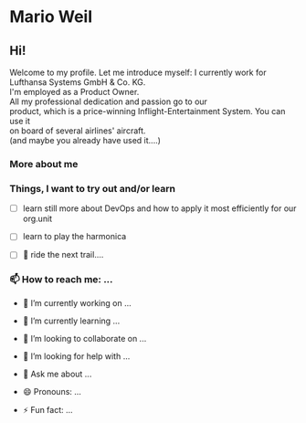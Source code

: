 # Mario Weil

## Hi!

Welcome to my profile.
Let me introduce myself: I currently work for Lufthansa Systems GmbH & Co. KG.  
I'm employed as a Product Owner.  
All my professional dedication and passion go to our  
product, which is a price-winning Inflight-Entertainment System. You can use it  
on board of several airlines' aircraft.  
(and maybe you already have used it....)

### More about me 

### Things, I want to try out and/or learn

- [ ] learn still more about DevOps and how to apply it most efficiently for our org.unit
- [ ] learn to play the harmonica
- [ ] :mountain_bicyclist: ride the next trail....


### 📫 How to reach me: ...

- 🔭 I’m currently working on ...
- 🌱 I’m currently learning ...
- 👯 I’m looking to collaborate on ...
- 🤔 I’m looking for help with ...
- 💬 Ask me about ...

- 😄 Pronouns: ...
- ⚡ Fun fact: ...


<!--
**mweil372/mweil372** is a ✨ _special_ ✨ repository because its `README.md` (this file) appears on your GitHub profile.

Here are some ideas to get you started:

- 🔭 I’m currently working on ...
- 🌱 I’m currently learning ...
- 👯 I’m looking to collaborate on ...
- 🤔 I’m looking for help with ...
- 💬 Ask me about ...
- 📫 How to reach me: ...
- 😄 Pronouns: ...
- ⚡ Fun fact: ...
-->
